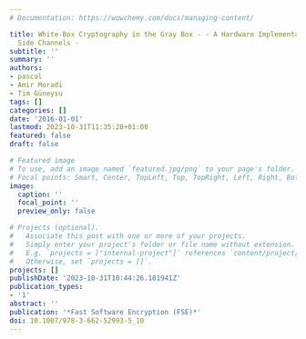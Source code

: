 ```yaml
---
# Documentation: https://wowchemy.com/docs/managing-content/

title: White-Box Cryptography in the Gray Box - - A Hardware Implementation and its
  Side Channels -
subtitle: ''
summary: ''
authors:
- pascal
- Amir Moradi
- Tim Güneysu
tags: []
categories: []
date: '2016-01-01'
lastmod: 2023-10-31T11:35:28+01:00
featured: false
draft: false

# Featured image
# To use, add an image named `featured.jpg/png` to your page's folder.
# Focal points: Smart, Center, TopLeft, Top, TopRight, Left, Right, BottomLeft, Bottom, BottomRight.
image:
  caption: ''
  focal_point: ''
  preview_only: false

# Projects (optional).
#   Associate this post with one or more of your projects.
#   Simply enter your project's folder or file name without extension.
#   E.g. `projects = ["internal-project"]` references `content/project/deep-learning/index.md`.
#   Otherwise, set `projects = []`.
projects: []
publishDate: '2023-10-31T10:44:26.181941Z'
publication_types:
- '1'
abstract: ''
publication: '*Fast Software Encryption (FSE)*'
doi: 10.1007/978-3-662-52993-5_10
---
```

